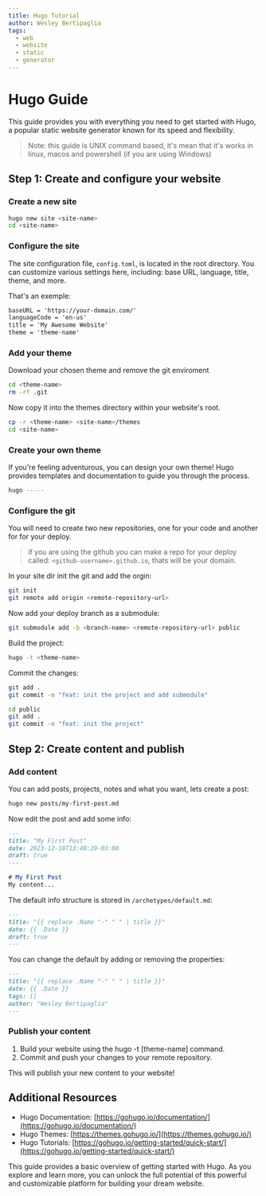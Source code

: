 ```yaml
---
title: Hugo Tutorial
author: Wesley Bertipaglia
tags:
  - web
  - website
  - static
  - generator
---
```


# Hugo Guide

This guide provides you with everything you need to get started with Hugo, a popular static website generator known for its speed and flexibility.

> Note: this guide is UNIX command based, it's mean that it's works in linux, macos and powershell (if you are using Windows)

## Step 1: Create and configure your website
### Create a new site
```bash
hugo new site <site-name>
cd <site-name>
```

### Configure the site
The site configuration file, `config.toml`, is located in the root directory. You can customize various settings here, including: base URL, language, title, theme, and more.

That's an exemple:
```markdown
baseURL = 'https://your-domain.com/'
languageCode = 'en-us'
title = 'My Awesome Website'
theme = 'theme-name'
```

### Add your theme
Download your chosen theme and remove the git enviroment
```bash
cd <theme-name>
rm -rf .git
```

Now copy it into the themes directory within your website's root.
```bash
cp -r <theme-name> <site-name>/themes
cd <site-name>
```

### Create your own theme
If you're feeling adventurous, you can design your own theme! Hugo provides templates and documentation to guide you through the process.

```bash
hugo -----
```

### Configure the git
You will need to create two new repositories, one for your code and another for for your deploy.

> if you are using the github you can make a repo for your deploy called: `<github-username>.github.io`, thats will be your domain.

In your site dir init the git and add the orgin:
```bash
git init
git remote add origin <remote-repository-url>
```

Now add your deploy branch as a submodule:
```bash
git submodule add -b <branch-name> <remote-repository-url> public
```

Build the project:
```bash
hugo -t <theme-name>
```

Commit the changes:
```bash
git add .
git commit -m "feat: init the project and add submodule"
```

```bash
cd public
git add .
git commit -m "feat: init the project"
```

## Step 2: Create content and publish
### Add content
You can add posts, projects, notes and what you want, lets create a post:

```bash
hugo new posts/my-first-post.md
```

Now edit the post and add some info:
```markdown
---
title: "My First Post"
date: 2023-12-10T13:40:29-03:00
draft: true
---

# My First Post
My content...
```

The default info structure is stored in `/archetypes/default.md`:
```markdown
---
title: "{{ replace .Name "-" " " | title }}"
date: {{ .Date }}
draft: true
---
```

You can change the default by adding or removing the properties:
```markdown
---
title: "{{ replace .Name "-" " " | title }}"
date: {{ .Date }}
tags: []
author: "Wesley Bertipaglia"
---
```

### Publish your content
1. Build your website using the hugo -t [theme-name] command.
2. Commit and push your changes to your remote repository.

This will publish your new content to your website!

## Additional Resources
- Hugo Documentation: [https://gohugo.io/documentation/](https://gohugo.io/documentation/)
- Hugo Themes: [https://themes.gohugo.io/](https://themes.gohugo.io/)
- Hugo Tutorials: [https://gohugo.io/getting-started/quick-start/](https://gohugo.io/getting-started/quick-start/)

This guide provides a basic overview of getting started with Hugo. As you explore and learn more, you can unlock the full potential of this powerful and customizable platform for building your dream website.
